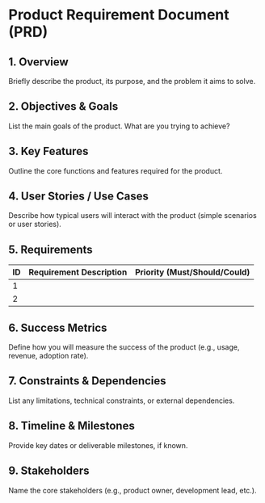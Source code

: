 # Product Requirement Document (PRD)

## 1. Overview
Briefly describe the product, its purpose, and the problem it aims to solve.

## 2. Objectives & Goals
List the main goals of the product. What are you trying to achieve?

## 3. Key Features
Outline the core functions and features required for the product.

## 4. User Stories / Use Cases
Describe how typical users will interact with the product (simple scenarios or user stories).

## 5. Requirements

| ID  | Requirement Description          | Priority (Must/Should/Could) |
|-----|----------------------------------|------------------------------|
| 1   |                                  |                              |
| 2   |                                  |                              |
<!-- Add more rows as needed -->

## 6. Success Metrics
Define how you will measure the success of the product (e.g., usage, revenue, adoption rate).

## 7. Constraints & Dependencies
List any limitations, technical constraints, or external dependencies.

## 8. Timeline & Milestones
Provide key dates or deliverable milestones, if known.

## 9. Stakeholders
Name the core stakeholders (e.g., product owner, development lead, etc.).
